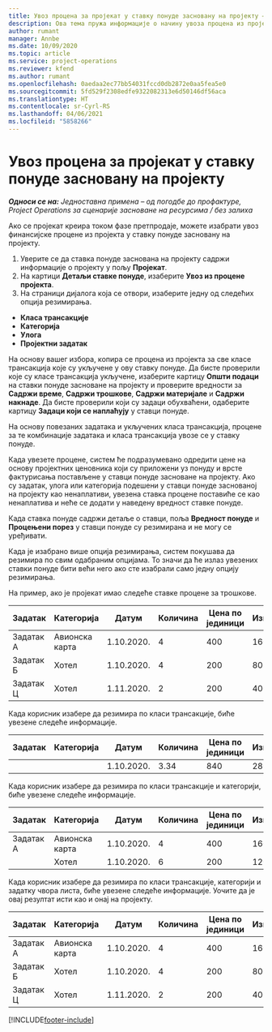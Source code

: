 ```yaml
---
title: Увоз процена за пројекат у ставку понуде засновану на пројекту – једноставно
description: Ова тема пружа информације о начину увоза процена из пројекта у ставку понуде.
author: rumant
manager: Annbe
ms.date: 10/09/2020
ms.topic: article
ms.service: project-operations
ms.reviewer: kfend
ms.author: rumant
ms.openlocfilehash: 0aedaa2ec77bb54031fccd0db2872e0aa5fea5e0
ms.sourcegitcommit: 5fd529f2308edfe9322082313e6d50146df56aca
ms.translationtype: HT
ms.contentlocale: sr-Cyrl-RS
ms.lasthandoff: 04/06/2021
ms.locfileid: "5858266"
---
```

# <a name="import-estimates-for-a-project-to-a-project-based-quote-line"></a>Увоз процена за пројекат у ставку понуде засновану на пројекту 

_**Односи се на:** Једноставна примена – од погодбе до профактуре, Project Operations за сценарије засноване на ресурсима / без залиха_

Ако се пројекат креира током фазе претпродаје, можете изабрати увоз финансијске процене из пројекта у ставку понуде засновану на пројекту.

1. Уверите се да ставка понуде заснована на пројекту садржи информације о пројекту у пољу **Пројекат**.
2. На картици **Детаљи ставке понуде**, изаберите **Увоз из процене пројекта**.
3. На страници дијалога која се отвори, изаберите једну од следећих опција резимирања.

  - **Класа трансакције**
  - **Категорија**
  - **Улога** 
  - **Пројектни задатак**

На основу вашег избора, копира се процена из пројекта за све класе трансакција које су укључене у ову ставку понуде. Да бисте проверили које су класе трансакција укључене, изаберите картицу **Општи подаци** на ставки понуде засноване на пројекту и проверите вредности за **Садржи време**, **Садржи трошкове**, **Садржи материјале** и **Садржи накнаде**.  Да бисте проверили који су задаци обухваћени, одаберите картицу **Задаци који се наплаћују** у ставци понуде.

На основу повезаних задатака и укључених класа трансакција, процене за те комбинације задатака и класа трансакција увозе се у ставку понуде.

Када увезете процене, систем ће подразумевано одредити цене на основу пројектних ценовника који су приложени уз понуду и врсте фактурисања постављене у ставци понуде засноване на пројекту. Ако су задатак, улога или категорија подешени у ставци понуде заснованој на пројекту као ненаплативи, увезена ставка процене поставиће се као ненаплатива и неће се додати у наведену вредност ставке понуде.

Када ставка понуде садржи детаље о ставци, поља **Вредност понуде** и **Процењени порез** у ставци понуде су резимирана и не могу се уређивати.

Када је изабрано више опција резимирања, систем покушава да резимира по свим одабраним опцијама. То значи да ће излаз увезених ставки понуде бити већи него ако сте изабрали само једну опцију резимирања.

На пример, ако је пројекат имао следеће ставке процене за трошкове.

| Задатак | Категорија | Датум | Количина | Цена по јединици | Износ |
| --- | --- | --- | --- | --- | --- |
| Задатак А | Авионска карта | 1.10.2020. | 4 | 400 | 1600 |
| Задатак Б | Хотел | 1.10.2020. | 4 | 200 | 800 |
| Задатак Ц | Хотел | 1.11.2020. | 2 | 200 | 400 |

Када корисник изабере да резимира по класи трансакције, биће увезене следеће информације.

| Задатак | Категорија | Датум | Количина | Цена по јединици | Износ |
| --- | --- | --- | --- | --- | --- |
|||1.10.2020. | 3.34 | 840 | 2800 |

Када корисник изабере да резимира по класи трансакције и категорији, биће увезене следеће информације.

| Задатак | Категорија | Датум | Количина | Цена по јединици | Износ |
| --- | --- | --- | --- | --- | --- |
| Задатак А | Авионска карта | 1.10.2020. | 4 | 400 | 1600 |
| | Хотел | 1.10.2020. | 6 | 200 | 1200 |

Када корисник изабере да резимира по класи трансакције, категорији и задатку чвора листа, биће увезене следеће информације. Уочите да је овај резултат исти као и онај на пројекту.

| Задатак | Категорија | Датум | Количина | Цена по јединици | Износ |
| --- | --- | --- | --- | --- | --- |
| Задатак А | Авионска карта | 1.10.2020. | 4 | 400 | 1600 |
| Задатак Б | Хотел | 1.10.2020. | 4 | 200 | 800 |
| Задатак Ц | Хотел | 1.11.2020. | 2 | 200 | 400 |


[!INCLUDE[footer-include](../../includes/footer-banner.md)]
